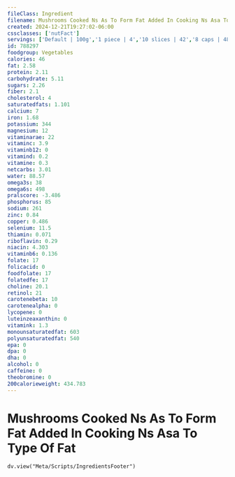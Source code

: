```yaml
---
fileClass: Ingredient
filename: Mushrooms Cooked Ns As To Form Fat Added In Cooking Ns Asa To Type Of Fat
created: 2024-12-21T19:27:02-06:00
cssclasses: ['nutFact']
servings: ['Default | 100g','1 piece | 4','10 slices | 42','8 caps | 48','1 small | 7','1 medium | 13','1 large | 18','1 cup | 161']
id: 788297
foodgroup: Vegetables
calories: 46
fat: 2.58
protein: 2.11
carbohydrate: 5.11
sugars: 2.26
fiber: 2.1
cholesterol: 4
saturatedfats: 1.101
calcium: 7
iron: 1.68
potassium: 344
magnesium: 12
vitaminarae: 22
vitaminc: 3.9
vitaminb12: 0
vitamind: 0.2
vitamine: 0.3
netcarbs: 3.01
water: 88.57
omega3s: 38
omega6s: 498
pralscore: -3.486
phosphorus: 85
sodium: 261
zinc: 0.84
copper: 0.486
selenium: 11.5
thiamin: 0.071
riboflavin: 0.29
niacin: 4.303
vitaminb6: 0.136
folate: 17
folicacid: 0
foodfolate: 17
folatedfe: 17
choline: 20.1
retinol: 21
carotenebeta: 10
carotenealpha: 0
lycopene: 0
luteinzeaxanthin: 0
vitamink: 1.3
monounsaturatedfat: 603
polyunsaturatedfat: 540
epa: 0
dpa: 0
dha: 0
alcohol: 0
caffeine: 0
theobromine: 0
200calorieweight: 434.783
---
```


# Mushrooms Cooked Ns As To Form Fat Added In Cooking Ns Asa To Type Of Fat

```dataviewjs
dv.view("Meta/Scripts/IngredientsFooter")
```